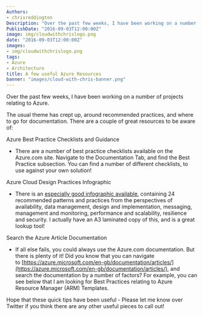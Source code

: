 ```yaml
---
Authors: 
- chrisreddington
Description: "Over the past few weeks, I have been working on a number of projects relating to Azure. The usual theme has crept up, around recommended practices, and where to go for documentation. There are a couple of great resources to be aware of!"
PublishDate: "2016-09-03T12:00:00Z"
image: img/cloudwithchrislogo.png
date: "2016-09-03T12:00:00Z"
images:
- img/cloudwithchrislogo.png
tags:
- Azure
- Architecture
title: A few useful Azure Resources
banner: "images/cloud-with-chris-banner.png"
---
```


Over the past few weeks, I have been working on a number of projects relating to Azure.

The usual theme has crept up, around recommended practices, and where to go for documentation. There are a couple of great resources to be aware of:

Azure Best Practice Checklists and Guidance

- There are a number of best practice checklists available on the Azure.com site. Navigate to the Documentation Tab, and find the Best Practice subsection. You can find a number of different checklists, to use against your own solution!

Azure Cloud Design Practices Infographic

- There is an [especially good infographic available](https://azure.microsoft.com/en-us/documentation/infographics/cloud-design-patterns/), containing 24 recommended patterns and practices from the perspectives of availability, data management, design and implementation, messaging, management and monitoring, performance and scalability, resilience and security. I actually have an A3 laminated copy of this, and is a great lookup tool!

Search the Azure Article Documentation

- If all else fails, you could always use the Azure.com documentation. But there is plenty of it! Did you know that you can navigate to [https://azure.microsoft.com/en-gb/documentation/articles/](https://azure.microsoft.com/en-gb/documentation/articles/), and search the documentation by a number of factors? For example, you can see below that I am looking for Best Practices relating to Azure Resource Manager (ARM) Templates.

Hope that these quick tips have been useful - Please let me know over Twitter if you think there are any other useful pieces to call out!